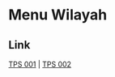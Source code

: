 # Menu Wilayah

## Link

[TPS 001](https://github.com/gigit-pemilu/pemilu-2024-74-sulawesi-tenggara/tree/main/pileg-dpr/hitung-suara/sub/74-sulawesi-tenggara/sub/12-konawe-kepulauan/sub/03-wawonii-timur-laut/sub/2002-noko/sub/001-tps)
 | 
[TPS 002](https://github.com/gigit-pemilu/pemilu-2024-74-sulawesi-tenggara/tree/main/pileg-dpr/hitung-suara/sub/74-sulawesi-tenggara/sub/12-konawe-kepulauan/sub/03-wawonii-timur-laut/sub/2002-noko/sub/002-tps)

